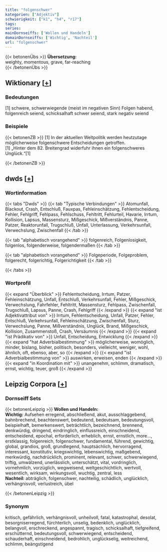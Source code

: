 ```yaml
---
title: "folgenschwer"
kategorien: ["Adjektiv"]
schwierigkeit: ["k1", "h4", "r17"]
tags:
series:
mainDornseiffs: ['Wollen und Handeln']
domainDornseiffs: ['Wichtig', 'Nachteil']
url: "folgenschwer"
---
```


{{< betonenÜbs >}}
**Übersetzung:**  
weighty, momentous, grave, far-reaching  
{{< /betonenÜbs >}}

## Wiktionary [[+](https://de.wiktionary.org/wiki/folgenschwer)]

### Bedeutungen
[1] schwere, schwerwiegende (meist im negativen Sinn) Folgen habend, folgenreich seiend, schicksalhaft schwer seiend, stark negativ seiend  

### Beispiele
{{< betonenZB >}}
[1] In der aktuellen Weltpolitik werden heutzutage möglicherweise folgenschwere Entscheidungen getroffen.  
[1] „Hinter dem 82. Breitengrad widerfuhr ihnen ein folgenschweres Unglück.“[1]  

{{< /betonenZB >}}


## dwds [[+](https://www.dwds.de/wb/folgenschwer)]

### Wortinformation
{{< tabs "Dwds" >}}
{{< tab "Typische Verbindungen" >}}
Atomunfall, Blackout, Crash, Entschluß, Fauxpas, Fehleinschätzung, Fehlentscheidung, Fehler, Fehlgriff, Fehlpass, Fehlschuss, Fehltritt, Fehlurteil, Havarie, Irrtum, Kollision, Lapsus, Massensturz, Mißgeschick, Mißverständnis, Panne, Patzer, Reaktorunfall, Trugschluß, Unfall, Unterlassung, Verkehrsunfall, Verwechslung, Zwischenfall
{{< /tab >}}

{{< tab "alphabetisch vorangehend" >}}
folgenreich, Folgenlosigkeit, folgenlos, folgenderweise, folgendermaßen
{{< /tab >}}

{{< tab "alphabetisch vorangehend" >}}
Folgeperiode, Folgeproblem, folgerecht, folgerichtig, Folgerichtigkeit
{{< /tab >}}

{{< /tabs >}}

### Wortprofil
{{< expand "Überblick" >}} Fehlentscheidung, Irrtum, Patzer, Fehleinschätzung, Unfall, Entschluß, Verkehrsunfall, Fehler, Mißgeschick, Verwechslung, Fahrfehler, Fehltritt, Massensturz, Fehlpass, Zwischenfall, Trugschluß, Lapsus, Panne, Crash, Fehlgriff {{< /expand >}}
{{< expand "ist Adjektivattribut von" >}} Irrtum, Fehlentscheidung, Unfall, Patzer, Fehler, Entschluß, Verkehrsunfall, Fehleinschätzung, Zwischenfall, Sturz, Verwechslung, Panne, Mißverständnis, Unglück, Brand, Mißgeschick, Kollision, Zusammenstoß, Crash, Versäumnis {{< /expand >}}
{{< expand "ist Prädikativ von" >}} Unfall, Entscheidung, Entwicklung {{< /expand >}}
{{< expand "hat Adverbialbestimmung" >}} möglicherweise, womöglich, minder, bislang, bisher, politisch, besonders, vielleicht, weniger, wohl, ähnlich, oft, ebenso, aber, so {{< /expand >}}
{{< expand "ist Adverbialbestimmung von" >}} auswirken, erweisen, enden {{< /expand >}}
{{< expand "in Koordination mit" >}} unangenehm, schlimm, dramatisch, ernst, wichtig, teuer, groß {{< /expand >}}

## Leipzig Corpora [[+](https://corpora.uni-leipzig.de/en/res?word=folgenschwer&corpusId=deu_newscrawl-public_2018)]

### Dornseiff Sets
{{< betonenLeipzig >}}
**Wollen und Handeln:**  
**Wichtig:** Aufsehen erregend, abschließend, akut, ausschlaggebend, bahnbrechend, beachtenswert, bedeutend, bedeutsam, bedeutungsvoll, beispielhaft, bemerkenswert, beträchtlich, bezeichnend, brennend, denkwürdig, dringend, eindringlich, einflussreich, einschneidend, entscheidend, epochal, erforderlich, erheblich, ernst, ernstlich, more..., erstklassig, folgenreich, folgenschwer, fundamental, führend, gewichtig, global, grandios, groß, grundlegend, hauptsächlich, hervorragend, interessant, konstitutiv, kriegswichtig, lebenswichtig, maßgebend, merkwürdig, nachdrücklich, prominent, relevant, schwer, schwerwiegend, triftig, umwälzend, unerlässlich, unterschätzt, vital, vordringlich, vornehmlich, vorzüglich, wegweisend, weltgeschichtlich, wertvoll, wesentlich, wirksam, wirkungsvoll, wuchtig, zentral, less  
**Nachteil:** abträglich, folgenschwer, nachteilig, schädlich, unglücklich, verhängnisvoll, verlustreich, übel  

{{< /betonenLeipzig >}}

### Synonym
kritisch, gefährlich, verhängnisvoll, unheilvoll, fatal, katastrophal, desolat, besorgniserregend, fürchterlich, unselig, bedenklich, unglücklich, belangvoll, erschreckend, angespannt, tragisch, schicksalhaft, tiefgreifend, erschütternd, bedeutungsvoll, schwerwiegend, entscheidend, schauderhaft, einschneidend, bedrohlich, unglückselig, weitreichend, schlimm, beängstigend

